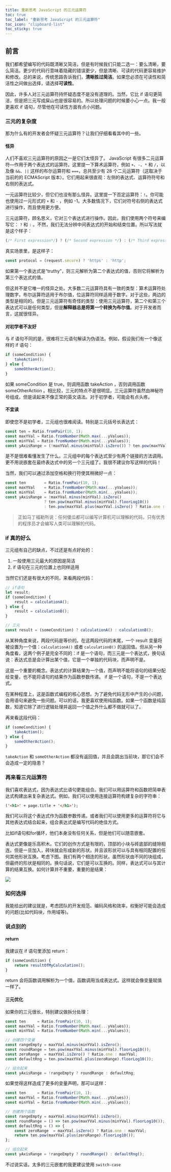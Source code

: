 ```yaml
---
title: 重新思考 JavaScript 的三元运算符
toc: true
toc_label: "重新思考 JavaScript 的三元运算符"
toc_icon: "clipboard-list"
toc_sticky: true
---
```


## 前言

我们都希望编写的代码既清晰又简洁，但是有时候我们只能二选一：要么清晰，要么简洁。更少的代码行意味着隐藏的错误更少，但是清晰、可读的代码更容易维护和修改。总的来说，传统思路告诉我们，**清晰胜过简洁**。如果您必须在可读性和简洁性之间做出选择，请选择**可读性**。

因此，许多人对三元运算符持怀疑态度不是没有道理的。当然，它比 if 语句更简洁，但是把三元写成屎山也是很容易的。所以处理问题的时候要小心一点。我一般更喜欢 if 语句，尽管他在可读性方面有点小问题。

### 三元的复杂度

那为什么有的开发者会怀疑三元运算符？让我们仔细看看其中的一些。

#### 怪异

人们不喜欢三元运算符的原因之一是它们太怪异了。 JavaScript 有很多二元运算符—作用于两个表达式的运算符。这里提一下算术运算符，例如  `+`、`-`、`*`  和  `/`，以及像  `&&`、`||` 这样的布尔运算符和  `===`，总共至少有 28 个二元运算符（这取决于当前的的 ECMAScript 版本）。它们用起来很直观：左侧的表达式、运算符符号和右侧的表达式。

一元运算符比较少，但它们也没有那么怪异。这里提一下否定运算符：`!`。你可能也使用过一元形式的 `+` 和 `-` ，例如 -1。大多数情况下，它们对符号右侧的表达式进行操作，而且使用更方便。

三元运算符，顾名思义，它对三个表达式进行操作。因此，我们使用两个符号来编写它： `?`  和  `:` 。不然，我们无法分辨中间表达式的开始和结束位置。所以写法就是这个样子：

```js
(/* First expression*/) ? (/* Second expression */) : (/* Third expression */)
```

真实场景里，是这样子：

```js
const protocol = (request.secure) ? 'https' : 'http';
```

如果第一个表达式是“truthy”，则三元解析为第二个表达式的值，否则它将解析为第三个表达式的值。

但这并不是它唯一的怪异之处。大多数二元运算符具有一致的类型：算术运算符处理数字，布尔运算符适用于布尔值，位运算符同样适用于数字。对于这些，两边的类型是相同的。但是三元运算符有奇怪的类型：使用三元运算符，第二个和第三个表达式可以是任何类型，但是**解释器总是将第一个转换为布尔值**。对于开发者而言，这就很怪异。

#### 对初学者不友好

与 if 语句不同的是，很难将三元语句解读为伪语法。例如，假设我们有一个像这样的 if 语句：

```js
if (someCondition) {
    takeAction();
} else {
    someOtherAction();
}
```

如果 someCondition 是 true，则调用函数 takeAction ，否则调用函数 someOtherAction 。相比较，三元的特点不是很明显。三元运算符虽然由神秘符号组成，但是读起来不像正常的英文语法。对于初学者，可能会有点头疼。

#### 不宜读

即使您不是初学者，三元组也很难阅读。特别是三元括号长表达式：

```js
const ten = Ratio.fromPair(10, 1);
const maxYVal = Ratio.fromNumber(Math.max(...yValues));
const minYVal = Ratio.fromNumber(Math.min(...yValues));
const yAxisRange = (!maxYVal.minus(minYVal).isZero()) ? ten.pow(maxYVal.minus(minYVal).floorLog10()) : ten.pow(maxYVal.plus(maxYVal.isZero() ? Ratio.one : maxYVal).floorLog10());
```

是不是很难看懂发生了什么。三元组中的每个表达式至少有两个链接的方法调用。更不用说嵌套在最终表达式中的另一个三元组了。我很不建议你写这样的代码！

当然，我们可以通过添加空格和换行符使其稍微好一点：

```js
const ten        = Ratio.fromPair(10, 1);
const maxYVal    = Ratio.fromNumber(Math.max(...yValues));
const minYVal    = Ratio.fromNumber(Math.min(...yValues));
const yAxisRange = !maxYVal.minus(minYVal).isZero()
                 ? ten.pow(maxYVal.minus(minYVal).floorLog10())
                 : ten.pow(maxYVal.plus(maxYVal.isZero() ? Ratio.one : maxYVal).floorLog10());
```

> 正如马丁福勒所说：任何傻瓜都可以编写计算机可以理解的代码，只有优秀的程序员才会编写人类可以理解的代码。 

### if 真的好么

三元组有自己的缺点，不过还是有点好处的：

1. 一般使用三元最大的原因是简洁
2. if 语句在三元的位置上也同样适用

当然它们还是有很大的不同，来看两段代码：

```js
// if语句
let result;
if (someCondition) {
    result = calculationA();
} else {
    result = calculationB();
}

// 三元
const result = (someCondition) ? calculationA() : calculationB();
```

从某种角度来说，两段代码是等价的。在这两段代码的末尾，一个 result 变量将被设置为一个值：`calculationA()` 或者 `calculationB()` 的返回值。但从另一种角度看，这两个例子是完全不同的：if 是一个语句，而三元是一个表达式，换句话说：表达式总是会计算出某个值，它是一个单独的代码块，而声明不是。

这是一个重要的概念。表达式的计算结果为一个值，而声明不能将语句的结果分配给变量，也不能将语句的结果作为函数参数传递。 if 是一个语句，不是一个表达式。

在某种程度上，这是函数式编程的核心思想。为了避免代码无形中产生的小问题，会用语句来避免一些问题。可以的话，我更喜欢使用纯函数。如果一个函数是纯函数，知道它除了进行逻辑处理并返回一个值之外什么都不做就可以了。

再来看这段代码：

```js
if (someCondition) {
    takeAction();
} else {
    someOtherAction();
}
```

`takeAction` 和 `someOtherAction` 都没有返回值，并且会跳出当前块，那它们会不会造成一定的隐患？

### 再来看三元运算符

我们喜欢表达式，因为表达式比语句更能组合。我们可以用运算符和函数把简单表达式构建出来复杂表达式。例如，我们可以使用连接运算符构建复杂的字符串：

```html
('<h1>' + page.title + '</h1>');
```

我们可以将这个表达式作为函数参数传递。或者我们可以使用更多的运算符将它与其他表达式结合起来，组合表达式是编写代码的绝佳方式。

比如if语句和for循环，他们本身没有任何关系，但是他们可以随意嵌套。

表达式更像是乐高积木。它们的创作方式是有限的，顶部的小块与砖底部的缝隙相连。但是一旦加入，砖块就会形成新的形状。并且该形状可以与具有相同配置的任何其他形状互换。考虑下图。我们有两个相连的形状。虽然形状由不同的块组成，但最终的形状是相同的。换句话说，它们是可以互换的。同样，表达式可以与其计算的结果互换。如何计算并不重要，重要的是结果：

![](https://cdn.jsdelivr.net/gh/daodaolee/photobed@main/img/20220105163223.png)

### 如何选择

我能给出的建议就是，考虑团队的开发规范、编码风格和效率，权衡好可能会造成的问题(比如代码块，作用域等)。

### 说点别的

#### return

我建议在 if 语句里添加 return：

```js
if (someCondition) {
    return resultOfMyCalculation();
}
```

return 会将函数调用解析为一个值，函数调用当成表达式。这样就会像变量赋值一样了。

#### 三元优化

如果你的三元很长，特别建议做拆分处理：

```js
const ten     = Ratio.fromPair(10, 1);
const maxYVal = Ratio.fromNumber(Math.max(...yValues));
const minYVal = Ratio.fromNumber(Math.min(...yValues));

// 创建四个变量
const rangeEmpty = maxYVal.minus(minYVal).isZero();
const roundRange = ten.pow(maxYVal.minus(minYVal).floorLog10());
const zeroRange  = maxYVal.isZero() ? Ratio.one : maxYVal;
const defaultRng = ten.pow(maxYVal.plus(zeroRange).floorLog10());

// 组合起来
const yAxisRange = !rangeEmpty ? roundRange : defaultRng;
```

如果觉得这样造成了更多的变量声明，那可以这样：

```js
const ten     = Ratio.fromPair(10, 1);
const maxYVal = Ratio.fromNumber(Math.max(...yValues));
const minYVal = Ratio.fromNumber(Math.min(...yValues));

// 创建两个函数
const rangeEmpty = maxYVal.minus(minYVal).isZero();
const roundRange = () => ten.pow(maxYVal.minus(minYVal).floorLog10());
const defaultRng = () => {
    const zeroRange  = maxYVal.isZero() ? Ratio.one : maxYVal;
    return ten.pow(maxYVal.plus(zeroRange).floorLog10());
};

// 组合起来
const yAxisRange = !rangeEmpty ? roundRange() : defaultRng();
```

不过说实话，太多的三元嵌套的我更建议使用 `switch-case`

